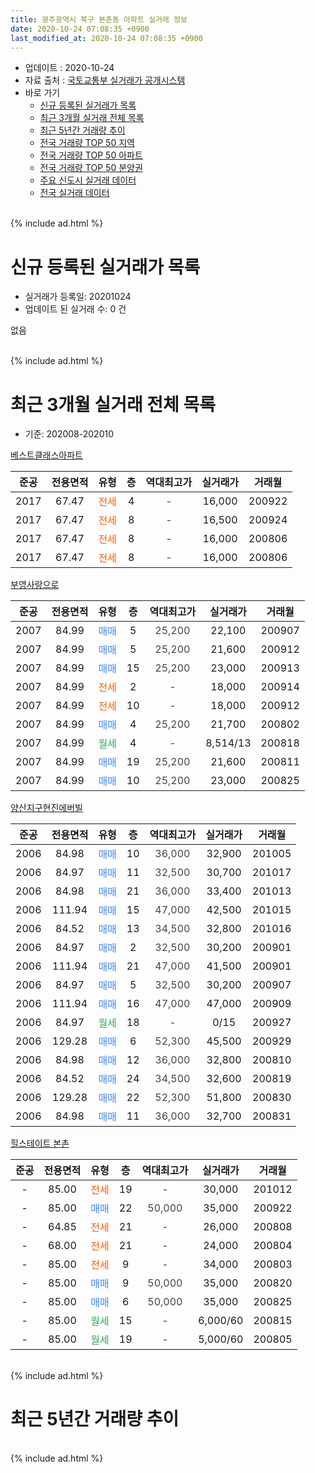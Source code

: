 ```yaml
---
title: 광주광역시 북구 본촌동 아파트 실거래 정보
date: 2020-10-24 07:08:35 +0900
last_modified_at: 2020-10-24 07:08:35 +0900
---
```


* 업데이트 : 2020-10-24
* 자료 출처 : [국토교통부 실거래가 공개시스템](http://rt.molit.go.kr)
* 바로 가기
    * [신규 등록된 실거래가 목록](#신규-등록된-실거래가-목록)
    * [최근 3개월 실거래 전체 목록](#최근-3개월-실거래-전체-목록)
    * [최근 5년간 거래량 추이](#최근-5년간-거래량-추이)
    * [전국 거래량 TOP 50 지역](https://inasie.github.io/apt-trade-info/최근-3개월-전국에서-가장-거래가-많이-발생한-지역)
    * [전국 거래량 TOP 50 아파트](https://inasie.github.io/apt-trade-info/최근-3개월-전국에서-가장-거래가-많이-발생한-아파트)
    * [전국 거래량 TOP 50 분양권](https://inasie.github.io/apt-trade-info/최근-3개월-전국에서-가장-거래가-많이-발생한-분양권)
    * [주요 신도시 실거래 데이터](https://inasie.github.io/apt-trade-info/주요-신도시)
    * [전국 실거래 데이터](https://inasie.github.io/apt-trade-info/전국)
<br>
{% include ad.html %}
<br>

# 신규 등록된 실거래가 목록
* 실거래가 등록일: 20201024
* 업데이트 된 실거래 수: 0 건

없음

<br>
{% include ad.html %}
<br>

# 최근 3개월 실거래 전체 목록
* 기준: 202008-202010


[베스트클래스아파트](https://search.naver.com/search.naver?query=%EA%B4%91%EC%A3%BC%EA%B4%91%EC%97%AD%EC%8B%9C+%EB%B6%81%EA%B5%AC+%EB%B3%B8%EC%B4%8C%EB%8F%99+%EB%B2%A0%EC%8A%A4%ED%8A%B8%ED%81%B4%EB%9E%98%EC%8A%A4%EC%95%84%ED%8C%8C%ED%8A%B8)

|준공|전용면적|유형|층|역대최고가|실거래가|거래월|
|:---:|:---:|:---:|:---:|:---:|:---:|:---:|
|2017|67.47|<span style="color:#ff5a00">전세</span>|4|<span style="color:#444444">-</span>|16,000|200922|
|2017|67.47|<span style="color:#ff5a00">전세</span>|8|<span style="color:#444444">-</span>|16,500|200924|
|2017|67.47|<span style="color:#ff5a00">전세</span>|8|<span style="color:#444444">-</span>|16,000|200806|
|2017|67.47|<span style="color:#ff5a00">전세</span>|8|<span style="color:#444444">-</span>|16,000|200806|

[부영사랑으로](https://search.naver.com/search.naver?query=%EA%B4%91%EC%A3%BC%EA%B4%91%EC%97%AD%EC%8B%9C+%EB%B6%81%EA%B5%AC+%EB%B3%B8%EC%B4%8C%EB%8F%99+%EB%B6%80%EC%98%81%EC%82%AC%EB%9E%91%EC%9C%BC%EB%A1%9C)

|준공|전용면적|유형|층|역대최고가|실거래가|거래월|
|:---:|:---:|:---:|:---:|:---:|:---:|:---:|
|2007|84.99|<span style="color:#4285f3">매매</span>|5|<span style="color:#444444">25,200</span>|22,100|200907|
|2007|84.99|<span style="color:#4285f3">매매</span>|5|<span style="color:#444444">25,200</span>|21,600|200912|
|2007|84.99|<span style="color:#4285f3">매매</span>|15|<span style="color:#444444">25,200</span>|23,000|200913|
|2007|84.99|<span style="color:#ff5a00">전세</span>|2|<span style="color:#444444">-</span>|18,000|200914|
|2007|84.99|<span style="color:#ff5a00">전세</span>|10|<span style="color:#444444">-</span>|18,000|200912|
|2007|84.99|<span style="color:#4285f3">매매</span>|4|<span style="color:#444444">25,200</span>|21,700|200802|
|2007|84.99|<span style="color:#34a853">월세</span>|4|<span style="color:#444444">-</span>|8,514/13|200818|
|2007|84.99|<span style="color:#4285f3">매매</span>|19|<span style="color:#444444">25,200</span>|21,600|200811|
|2007|84.99|<span style="color:#4285f3">매매</span>|10|<span style="color:#444444">25,200</span>|23,000|200825|

[양산지구현진에버빌](https://search.naver.com/search.naver?query=%EA%B4%91%EC%A3%BC%EA%B4%91%EC%97%AD%EC%8B%9C+%EB%B6%81%EA%B5%AC+%EB%B3%B8%EC%B4%8C%EB%8F%99+%EC%96%91%EC%82%B0%EC%A7%80%EA%B5%AC%ED%98%84%EC%A7%84%EC%97%90%EB%B2%84%EB%B9%8C)

|준공|전용면적|유형|층|역대최고가|실거래가|거래월|
|:---:|:---:|:---:|:---:|:---:|:---:|:---:|
|2006|84.98|<span style="color:#4285f3">매매</span>|10|<span style="color:#444444">36,000</span>|32,900|201005|
|2006|84.97|<span style="color:#4285f3">매매</span>|11|<span style="color:#444444">32,500</span>|30,700|201017|
|2006|84.98|<span style="color:#4285f3">매매</span>|21|<span style="color:#444444">36,000</span>|33,400|201013|
|2006|111.94|<span style="color:#4285f3">매매</span>|15|<span style="color:#444444">47,000</span>|42,500|201015|
|2006|84.52|<span style="color:#4285f3">매매</span>|13|<span style="color:#444444">34,500</span>|32,800|201016|
|2006|84.97|<span style="color:#4285f3">매매</span>|2|<span style="color:#444444">32,500</span>|30,200|200901|
|2006|111.94|<span style="color:#4285f3">매매</span>|21|<span style="color:#444444">47,000</span>|41,500|200901|
|2006|84.97|<span style="color:#4285f3">매매</span>|5|<span style="color:#444444">32,500</span>|30,200|200907|
|2006|111.94|<span style="color:#4285f3">매매</span>|16|<span style="color:#444444">47,000</span>|47,000|200909|
|2006|84.97|<span style="color:#34a853">월세</span>|18|<span style="color:#444444">-</span>|0/15|200927|
|2006|129.28|<span style="color:#4285f3">매매</span>|6|<span style="color:#444444">52,300</span>|45,500|200929|
|2006|84.98|<span style="color:#4285f3">매매</span>|12|<span style="color:#444444">36,000</span>|32,800|200810|
|2006|84.52|<span style="color:#4285f3">매매</span>|24|<span style="color:#444444">34,500</span>|32,600|200819|
|2006|129.28|<span style="color:#4285f3">매매</span>|22|<span style="color:#444444">52,300</span>|51,800|200830|
|2006|84.98|<span style="color:#4285f3">매매</span>|11|<span style="color:#444444">36,000</span>|32,700|200831|

[힐스테이트 본촌](https://search.naver.com/search.naver?query=%EA%B4%91%EC%A3%BC%EA%B4%91%EC%97%AD%EC%8B%9C+%EB%B6%81%EA%B5%AC+%EB%B3%B8%EC%B4%8C%EB%8F%99+%ED%9E%90%EC%8A%A4%ED%85%8C%EC%9D%B4%ED%8A%B8+%EB%B3%B8%EC%B4%8C)

|준공|전용면적|유형|층|역대최고가|실거래가|거래월|
|:---:|:---:|:---:|:---:|:---:|:---:|:---:|
|-|85.00|<span style="color:#ff5a00">전세</span>|19|<span style="color:#444444">-</span>|30,000|201012|
|-|85.00|<span style="color:#4285f3">매매</span>|22|<span style="color:#444444">50,000</span>|35,000|200922|
|-|64.85|<span style="color:#ff5a00">전세</span>|21|<span style="color:#444444">-</span>|26,000|200808|
|-|68.00|<span style="color:#ff5a00">전세</span>|21|<span style="color:#444444">-</span>|24,000|200804|
|-|85.00|<span style="color:#ff5a00">전세</span>|9|<span style="color:#444444">-</span>|34,000|200803|
|-|85.00|<span style="color:#4285f3">매매</span>|9|<span style="color:#444444">50,000</span>|35,000|200820|
|-|85.00|<span style="color:#4285f3">매매</span>|6|<span style="color:#444444">50,000</span>|35,000|200825|
|-|85.00|<span style="color:#34a853">월세</span>|15|<span style="color:#444444">-</span>|6,000/60|200815|
|-|85.00|<span style="color:#34a853">월세</span>|19|<span style="color:#444444">-</span>|5,000/60|200805|


<br>
{% include ad.html %}
<br>

# 최근 5년간 거래량 추이


<div style="width:100%;">
    <canvas id="deal_progress" height="200"></canvas>
</div>

<script>
new Chart(document.getElementById("deal_progress"), {
    type: 'line',
    data: {
        labels: ['201510','201511','201512','201601','201602','201603','201604','201605','201606','201607','201608','201609','201610','201611','201612','201701','201702','201703','201704','201705','201706','201707','201708','201709','201710','201711','201712','201801','201802','201803','201804','201805','201806','201807','201808','201809','201810','201811','201812','201901','201902','201903','201904','201905','201906','201907','201908','201909','201910','201911','201912','202001','202002','202003','202004','202005','202006','202007','202008','202009','202010'],
        datasets: [{
            label: '매매',
            pointRadius: 1,
            data: [10, 0, 9, 2, 4, 5, 4, 6, 7, 9, 9, 7, 11, 4, 8, 6, 7, 10, 5, 5, 11, 4, 8, 10, 7, 8, 4, 28, 23, 34, 24, 20, 40, 37, 30, 26, 38, 31, 7, 25, 7, 7, 50, 18, 19, 11, 29, 55, 20, 20, 13, 10, 8, 4, 16, 10, 12, 17, 9, 9, 5],
            borderColor: "rgba(255, 201, 14, 1)",
            backgroundColor: "rgba(255, 201, 14, 0.5)",
            fill: false,
            lineTension: 0
        },{
            label: '전월세',
            pointRadius: 1,
            data: [3, 0, 3, 1, 3, 2, 0, 0, 2, 5, 3, 1, 1, 2, 3, 0, 4, 1, 2, 2, 1, 2, 1, 3, 6, 5, 4, 1, 3, 4, 1, 4, 2, 1, 0, 1, 3, 3, 2, 1, 2, 2, 2, 5, 5, 10, 27, 30, 18, 19, 7, 5, 5, 1, 2, 3, 7, 5, 8, 5, 1],
            borderColor: "rgba(0, 141, 185, 1)",
            backgroundColor: "rgba(0, 141, 185, 0.5)",
            fill: false,
            lineTension: 0
        }
        ]
    },
    options: {
        responsive: true,
        title: {
            display: false
        },
        tooltips: {
            mode: 'index',
            intersect: false
        },
        hover: {
            mode: 'nearest',
            intersect: true
        },
        scales: {
            xAxes: [{
                display: true,
                scaleLabel: {
                    display: true,
                    labelString: '년/월'
                }
            }],
            yAxes: [{
                display: true,
                ticks: {
                    suggestedMin: 0,
                },
                scaleLabel: {
                    display: true,
                    labelString: '실거래 수'
                }
            }]
        }
    }
});

</script>


<br>
{% include ad.html %}
<br>

